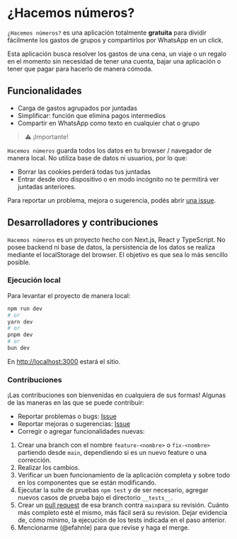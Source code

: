 # ¿Hacemos números?


`¿Hacemos números?` es una aplicación totalmente **gratuita** para dividir fácilmente los gastos de grupos y compartirlos por WhatsApp en un click. 

Esta aplicación busca resolver los gastos de una cena, un viaje o un regalo en el momento sin necesidad de tener una cuenta, bajar una aplicación o tener que pagar para hacerlo de manera cómoda.

## Funcionalidades
- Carga de gastos agrupados por juntadas
- Simplificar: función que elimina pagos intermedios
- Compartir en WhatsApp como texto en cualquier chat o grupo

> :warning: ¡Importante!

`Hacemos números` guarda todos los datos en tu browser / navegador de manera local. No utiliza base de datos ni usuarios, por lo que:
- Borrar las cookies perderá todas tus juntadas
- Entrar desde otro dispositivo o en modo incógnito no te permitirá ver juntadas anteriores. 

Para reportar un problema, mejora o sugerencia, podés abrir [una issue](https://github.com/efahnle/hacemosnumeros/issues/new).

## Desarrolladores y contribuciones

`Hacemos números` es un proyecto hecho con Next.js, React y TypeScript. No posee backend ni base de datos, la persistencia de los datos se realiza mediante el localStorage del browser. El objetivo es que sea lo más sencillo posible. 

### Ejecución local

Para levantar el proyecto de manera local:

```bash
npm run dev
# or
yarn dev
# or
pnpm dev
# or
bun dev
```

En [http://localhost:3000](http://localhost:3000) estará el sitio.

### Contribuciones

¡Las contribuciones son bienvenidas en cualquiera de sus formas! Algunas de las maneras en las que se puede contribuir:
- Reportar problemas o bugs: [Issue](https://github.com/efahnle/hacemosnumeros/issues/new)
- Reportar mejoras o sugerencias: [Issue](https://github.com/efahnle/hacemosnumeros/issues/new)
- Corregir o agregar funcionalidades nuevas:
1. Crear una branch con el nombre `feature-<nombre>` o `fix-<nombre>` partiendo desde `main`, dependiendo si es un nuevo feature o una corrección.
2. Realizar los cambios.
3. Verificar un buen funcionamiento de la aplicación completa y sobre todo en los componentes que se están modificando.
4. Ejecutar la suite de pruebas `npm test` y de ser necesario, agregar nuevos casos de prueba bajo el directorio `__tests__`.
5. Crear un [pull request](https://github.com/efahnle/hacemosnumeros/compare) de esa branch contra `main`para su revisión. Cuánto más completo esté el mismo, más fácil será su revision. Dejar evidencia de, cómo mínimo, la ejecución de los tests indicada en el paso anterior.
6. Mencionarme (@efahnle) para que revise y haga el merge.

